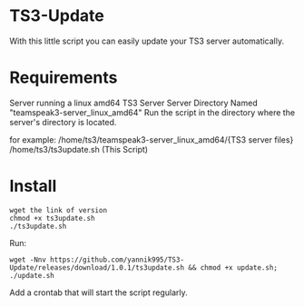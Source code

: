 # TS3-Update
With this little script you can easily update your TS3 server automatically.

# Requirements
Server running a linux amd64 TS3 Server
Server Directory Named "teamspeak3-server_linux_amd64"
Run the script in the directory where the server's directory is located.

for example:
/home/ts3/teamspeak3-server_linux_amd64/{TS3 server files}
/home/ts3/ts3update.sh (This Script)

# Install 

    wget the link of version
    chmod +x ts3update.sh
    ./ts3update.sh

Run:

    wget -Nnv https://github.com/yannik995/TS3-Update/releases/download/1.0.1/ts3update.sh && chmod +x update.sh; ./update.sh

Add a crontab that will start the script regularly.
